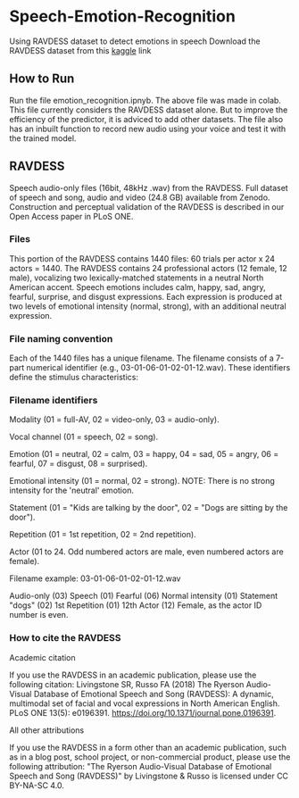 # Speech-Emotion-Recognition
Using RAVDESS dataset to detect emotions in speech
Download the RAVDESS dataset from this [kaggle](https://www.kaggle.com/uwrfkaggler/ravdess-emotional-speech-audio) link


## How to Run
Run the file emotion_recognition.ipnyb.
The above file was made in colab. This file currently considers the RAVDESS dataset alone. But to improve the efficiency of the predictor, it is adviced to add other datasets. The file also has an inbuilt function to record new audio using your voice and test it with the trained model.

## RAVDESS

Speech audio-only files (16bit, 48kHz .wav) from the RAVDESS. Full dataset of speech and song, audio and video (24.8 GB) available from Zenodo. Construction and perceptual validation of the RAVDESS is described in our Open Access paper in PLoS ONE.

### Files

This portion of the RAVDESS contains 1440 files: 60 trials per actor x 24 actors = 1440. The RAVDESS contains 24 professional actors (12 female, 12 male), vocalizing two lexically-matched statements in a neutral North American accent. Speech emotions includes calm, happy, sad, angry, fearful, surprise, and disgust expressions. Each expression is produced at two levels of emotional intensity (normal, strong), with an additional neutral expression.

### File naming convention

Each of the 1440 files has a unique filename. The filename consists of a 7-part numerical identifier (e.g., 03-01-06-01-02-01-12.wav). These identifiers define the stimulus characteristics:

### Filename identifiers

Modality (01 = full-AV, 02 = video-only, 03 = audio-only).

Vocal channel (01 = speech, 02 = song).

Emotion (01 = neutral, 02 = calm, 03 = happy, 04 = sad, 05 = angry, 06 = fearful, 07 = disgust, 08 = surprised).

Emotional intensity (01 = normal, 02 = strong). NOTE: There is no strong intensity for the 'neutral' emotion.

Statement (01 = "Kids are talking by the door", 02 = "Dogs are sitting by the door").

Repetition (01 = 1st repetition, 02 = 2nd repetition).

Actor (01 to 24. Odd numbered actors are male, even numbered actors are female).

Filename example: 03-01-06-01-02-01-12.wav

Audio-only (03)
Speech (01)
Fearful (06)
Normal intensity (01)
Statement "dogs" (02)
1st Repetition (01)
12th Actor (12)
Female, as the actor ID number is even.
### How to cite the RAVDESS

Academic citation

If you use the RAVDESS in an academic publication, please use the following citation: Livingstone SR, Russo FA (2018) The Ryerson Audio-Visual Database of Emotional Speech and Song (RAVDESS): A dynamic, multimodal set of facial and vocal expressions in North American English. PLoS ONE 13(5): e0196391. https://doi.org/10.1371/journal.pone.0196391.

All other attributions

If you use the RAVDESS in a form other than an academic publication, such as in a blog post, school project, or non-commercial product, please use the following attribution: "The Ryerson Audio-Visual Database of Emotional Speech and Song (RAVDESS)" by Livingstone & Russo is licensed under CC BY-NA-SC 4.0.


